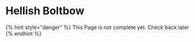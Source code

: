 # Hellish Boltbow

{% hint style="danger" %}
This Page is not complete yet. Check back later
{% endhint %}

